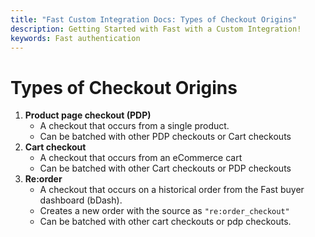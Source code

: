 ```yaml
---
title: "Fast Custom Integration Docs: Types of Checkout Origins"
description: Getting Started with Fast with a Custom Integration!
keywords: Fast authentication
---
```


# Types of Checkout Origins

1. **Product page checkout (PDP)**
   - A checkout that occurs from a single product.
   - Can be batched with other PDP checkouts or Cart checkouts
2. **Cart checkout**
   - A checkout that occurs from an eCommerce cart
   - Can be batched with other Cart checkouts or PDP checkouts
3. **Re:order**
   - A checkout that occurs on a historical order from the Fast buyer dashboard (bDash).
   - Creates a new order with the source as `"re:order_checkout"`
   - Can be batched with other cart checkouts or pdp checkouts.
